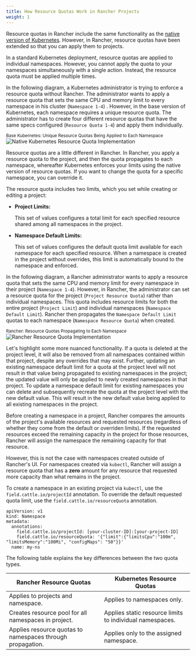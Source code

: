 ```yaml
---
title: How Resource Quotas Work in Rancher Projects
weight: 1
---
```


Resource quotas in Rancher include the same functionality as the [native version of Kubernetes](https://kubernetes.io/docs/concepts/policy/resource-quotas/). However, in Rancher, resource quotas have been extended so that you can apply them to projects.

In a standard Kubernetes deployment, resource quotas are applied to individual namespaces. However, you cannot apply the quota to your namespaces simultaneously with a single action. Instead, the resource quota must be applied multiple times.

In the following diagram, a Kubernetes administrator is trying to enforce a resource quota without Rancher. The administrator wants to apply a resource quota that sets the same CPU and memory limit to every namespace in his cluster (`Namespace 1-4`) . However, in the base version of Kubernetes, each namespace requires a unique resource quota. The administrator has to create four different resource quotas that have the same specs configured (`Resource Quota 1-4`) and apply them individually.

<sup>Base Kubernetes: Unique Resource Quotas Being Applied to Each Namespace</sup>
![Native Kubernetes Resource Quota Implementation]({{<baseurl>}}/img/rancher/kubernetes-resource-quota.svg)

Resource quotas are a little different in Rancher. In Rancher, you apply a resource quota to the project, and then the quota propagates to each namespace, whereafter Kubernetes enforces your limits using the native version of resource quotas. If you want to change the quota for a specific namespace, you can override it.

The resource quota includes two limits, which you set while creating or editing a project:
<a id="project-limits"></a>

- **Project Limits:**

    This set of values configures a total limit for each specified resource shared among all namespaces in the project.

- **Namespace Default Limits:**

    This set of values configures the default quota limit available for each namespace for each specified resource.
    When a namespace is created in the project without overrides, this limit is automatically bound to the namespace and enforced.

    
In the following diagram, a Rancher administrator wants to apply a resource quota that sets the same CPU and memory limit for every namespace in their project (`Namespace 1-4`). However, in Rancher, the administrator can set a resource quota for the project (`Project Resource Quota`) rather than individual namespaces. This quota includes resource limits for both the entire project (`Project Limit`) and individual namespaces (`Namespace Default Limit`). Rancher then propagates the `Namespace Default Limit` quotas to each namespace (`Namespace Resource Quota`) when created.

<sup>Rancher: Resource Quotas Propagating to Each Namespace</sup>
![Rancher Resource Quota Implementation]({{<baseurl>}}/img/rancher/rancher-resource-quota.png)

Let's highlight some more nuanced functionality. If a quota is deleted at the project level, it will also be removed from all namespaces contained within that project, despite any overrides that may exist. Further, updating an existing namespace default limit for a quota at the project level will not result in that value being propagated to existing namespaces in the project; the updated value will only be applied to newly created namespaces in that project. To update a namespace default limit for existing namespaces you can delete and subsequently recreate the quota at the project level with the new default value. This will result in the new default value being applied to all existing namespaces in the project.

Before creating a namespace in a project, Rancher compares the amounts of the project's available resources and requested resources (regardless of whether they come from the default or overriden limits).
If the requested resources exceed the remaining capacity in the project for those resources, Rancher will assign the namespace the remaining capacity for that resource.

However, this is not the case with namespaces created outside of Rancher's UI. For namespaces created via `kubectl`, Rancher
will assign a resource quota that has a **zero** amount for any resource that requested more capacity than what remains in the project.

To create a namespace in an existing project via `kubectl`, use the `field.cattle.io/projectId` annotation. To override the default
requested quota limit, use the `field.cattle.io/resourceQuota` annotation.
```
apiVersion: v1
kind: Namespace
metadata:
  annotations:
    field.cattle.io/projectId: [your-cluster-ID]:[your-project-ID]
    field.cattle.io/resourceQuota: '{"limit":{"limitsCpu":"100m", "limitsMemory":"100Mi", "configMaps": "50"}}'
  name: my-ns
```

The following table explains the key differences between the two quota types.

| Rancher Resource Quotas                                    | Kubernetes Resource Quotas                               |
| ---------------------------------------------------------- | -------------------------------------------------------- |
| Applies to projects and namespace.                         | Applies to namespaces only.                              |
| Creates resource pool for all namespaces in project.       | Applies static resource limits to individual namespaces. |
| Applies resource quotas to namespaces through propagation. | Applies only to the assigned namespace.
